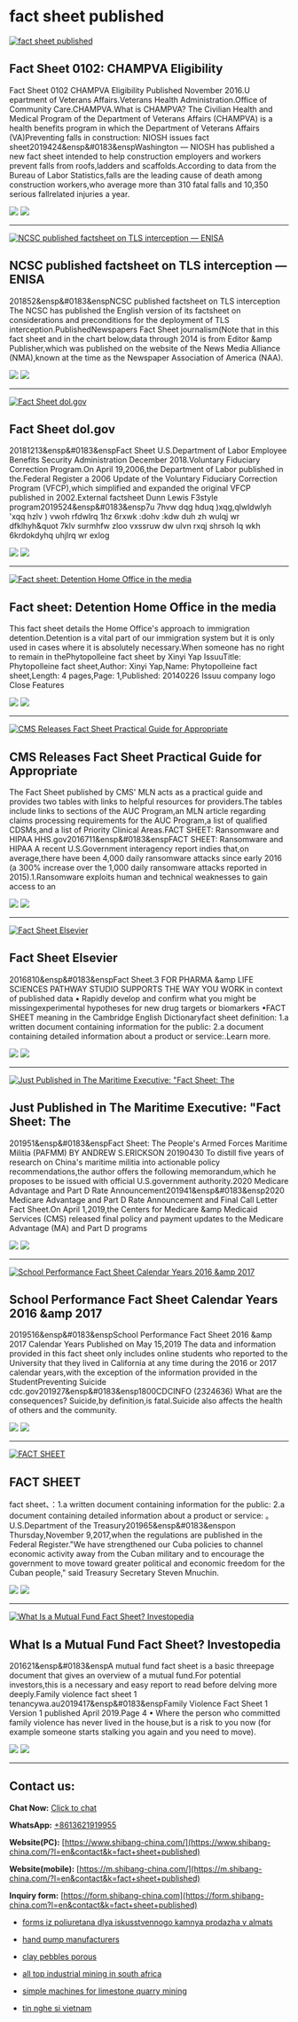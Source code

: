 # fact sheet published

<a href="https://swt.shibang-china.com/?l=en&img&k=fact+sheet+published" target="_blank">![fact sheet published](http://static.shibang-china.com/all-800x300/1207.jpg)</a>

## Fact Sheet 0102: CHAMPVA Eligibility
Fact Sheet 0102 CHAMPVA Eligibility Published November 2016.U epartment of Veterans Affairs.Veterans Health Administration.Office of Community Care.CHAMPVA.What is CHAMPVA? The Civilian Health and Medical Program of the Department of Veterans Affairs (CHAMPVA) is a health benefits program in which the Department of Veterans Affairs (VA)Preventing falls in construction: NIOSH issues fact sheet2019424&ensp&#0183&enspWashington — NIOSH has published a new fact sheet intended to help construction employers and workers prevent falls from roofs,ladders and scaffolds.According to data from the Bureau of Labor Statistics,falls are the leading cause of death among construction workers,who average more than 310 fatal falls and 10,350 serious fallrelated injuries a year.


<a href="https://whatsapp.shibangsoft.com/WhatsApp.php" target="_blank" title="WhatsApp">![](http://static.shibang-china.com/icon/whatsapp.png)</a> <a href="https://swt.shibang-china.com/?l=en&icon&k=fact+sheet+published" target="_blank">![](http://static.shibang-china.com/icon/chat-en.png)</a>

---

<a href="https://swt.shibang-china.com/?l=en&img&k=fact+sheet+published" target="_blank">![NCSC published factsheet on TLS interception — ENISA](http://static.shibang-china.com/all-800x300/1103.jpg)</a>

## NCSC published factsheet on TLS interception — ENISA
201852&ensp&#0183&enspNCSC published factsheet on TLS interception The NCSC has published the English version of its factsheet on considerations and preconditions for the deployment of TLS interception.PublishedNewspapers Fact Sheet journalism(Note that in this fact sheet and in the chart below,data through 2014 is from Editor &amp Publisher,which was published on the website of the News Media Alliance (NMA),known at the time as the Newspaper Association of America (NAA).


<a href="https://whatsapp.shibangsoft.com/WhatsApp.php" target="_blank" title="WhatsApp">![](http://static.shibang-china.com/icon/whatsapp.png)</a> <a href="https://swt.shibang-china.com/?l=en&icon&k=fact+sheet+published" target="_blank">![](http://static.shibang-china.com/icon/chat-en.png)</a>

---

<a href="https://swt.shibang-china.com/?l=en&img&k=fact+sheet+published" target="_blank">![Fact Sheet dol.gov](http://static.shibang-china.com/all-800x300/21.jpg)</a>

## Fact Sheet dol.gov
20181213&ensp&#0183&enspFact Sheet U.S.Department of Labor Employee Benefits Security Administration December 2018.Voluntary Fiduciary Correction Program.On April 19,2006,the Department of Labor published in the.Federal Register a 2006 Update of the Voluntary Fiduciary Correction Program (VFCP),which simplified and expanded the original VFCP published in 2002.External factsheet Dunn Lewis F3style program2019524&ensp&#0183&ensp7u 7hvw dqg hduq )xqg,qlwldwlyh 'xqq hzlv ) vwoh rfdwlrq 1hz 6rxwk :dohv :kdw duh zh wulqj wr dfklhyh&quot 7klv surmhfw zloo vxssruw dw ulvn rxqj shrsoh lq wkh 6krdokdyhq uhjlrq wr exlog


<a href="https://whatsapp.shibangsoft.com/WhatsApp.php" target="_blank" title="WhatsApp">![](http://static.shibang-china.com/icon/whatsapp.png)</a> <a href="https://swt.shibang-china.com/?l=en&icon&k=fact+sheet+published" target="_blank">![](http://static.shibang-china.com/icon/chat-en.png)</a>

---

<a href="https://swt.shibang-china.com/?l=en&img&k=fact+sheet+published" target="_blank">![Fact sheet: Detention Home Office in the media](http://static.shibang-china.com/all-800x300/308.jpg)</a>

## Fact sheet: Detention Home Office in the media
This fact sheet details the Home Office's approach to immigration detention.Detention is a vital part of our immigration system but it is only used in cases where it is absolutely necessary.When someone has no right to remain in thePhytopolleine fact sheet by Xinyi Yap IssuuTitle: Phytopolleine fact sheet,Author: Xinyi Yap,Name: Phytopolleine fact sheet,Length: 4 pages,Page: 1,Published: 20140226 Issuu company logo Close Features


<a href="https://whatsapp.shibangsoft.com/WhatsApp.php" target="_blank" title="WhatsApp">![](http://static.shibang-china.com/icon/whatsapp.png)</a> <a href="https://swt.shibang-china.com/?l=en&icon&k=fact+sheet+published" target="_blank">![](http://static.shibang-china.com/icon/chat-en.png)</a>

---

<a href="https://swt.shibang-china.com/?l=en&img&k=fact+sheet+published" target="_blank">![CMS Releases Fact Sheet Practical Guide for Appropriate](http://static.shibang-china.com/all-800x300/982.jpg)</a>

## CMS Releases Fact Sheet Practical Guide for Appropriate
The Fact Sheet published by CMS' MLN acts as a practical guide and provides two tables with links to helpful resources for providers.The tables include links to sections of the AUC Program,an MLN article regarding claims processing requirements for the AUC Program,a list of qualified CDSMs,and a list of Priority Clinical Areas.FACT SHEET: Ransomware and HIPAA HHS.gov2016711&ensp&#0183&enspFACT SHEET: Ransomware and HIPAA A recent U.S.Government interagency report indies that,on average,there have been 4,000 daily ransomware attacks since early 2016 (a 300% increase over the 1,000 daily ransomware attacks reported in 2015).1.Ransomware exploits human and technical weaknesses to gain access to an


<a href="https://whatsapp.shibangsoft.com/WhatsApp.php" target="_blank" title="WhatsApp">![](http://static.shibang-china.com/icon/whatsapp.png)</a> <a href="https://swt.shibang-china.com/?l=en&icon&k=fact+sheet+published" target="_blank">![](http://static.shibang-china.com/icon/chat-en.png)</a>

---

<a href="https://swt.shibang-china.com/?l=en&img&k=fact+sheet+published" target="_blank">![Fact Sheet Elsevier](http://static.shibang-china.com/all-800x300/239.jpg)</a>

## Fact Sheet Elsevier
2016810&ensp&#0183&enspFact Sheet.3 FOR PHARMA &amp LIFE SCIENCES PATHWAY STUDIO SUPPORTS THE WAY YOU WORK in context of published data • Rapidly develop and confirm what you might be missingexperimental hypotheses for new drug targets or biomarkers •FACT SHEET meaning in the Cambridge English Dictionaryfact sheet definition: 1.a written document containing information for the public: 2.a document containing detailed information about a product or service:.Learn more.


<a href="https://whatsapp.shibangsoft.com/WhatsApp.php" target="_blank" title="WhatsApp">![](http://static.shibang-china.com/icon/whatsapp.png)</a> <a href="https://swt.shibang-china.com/?l=en&icon&k=fact+sheet+published" target="_blank">![](http://static.shibang-china.com/icon/chat-en.png)</a>

---

<a href="https://swt.shibang-china.com/?l=en&img&k=fact+sheet+published" target="_blank">![Just Published in The Maritime Executive: "Fact Sheet: The](http://static.shibang-china.com/all-800x300/221.jpg)</a>

## Just Published in The Maritime Executive: "Fact Sheet: The
201951&ensp&#0183&enspFact Sheet: The People's Armed Forces Maritime Militia (PAFMM) BY ANDREW S.ERICKSON 20190430 To distill five years of research on China's maritime militia into actionable policy recommendations,the author offers the following memorandum,which he proposes to be issued with official U.S.government authority.2020 Medicare Advantage and Part D Rate Announcement201941&ensp&#0183&ensp2020 Medicare Advantage and Part D Rate Announcement and Final Call Letter Fact Sheet.On April 1,2019,the Centers for Medicare &amp Medicaid Services (CMS) released final policy and payment updates to the Medicare Advantage (MA) and Part D programs


<a href="https://whatsapp.shibangsoft.com/WhatsApp.php" target="_blank" title="WhatsApp">![](http://static.shibang-china.com/icon/whatsapp.png)</a> <a href="https://swt.shibang-china.com/?l=en&icon&k=fact+sheet+published" target="_blank">![](http://static.shibang-china.com/icon/chat-en.png)</a>

---

<a href="https://swt.shibang-china.com/?l=en&img&k=fact+sheet+published" target="_blank">![School Performance Fact Sheet Calendar Years 2016 &amp 2017](http://static.shibang-china.com/all-800x300/538.jpg)</a>

## School Performance Fact Sheet Calendar Years 2016 &amp 2017
2019516&ensp&#0183&enspSchool Performance Fact Sheet 2016 &amp 2017 Calendar Years Published on May 15,2019 The data and information provided in this fact sheet only includes online students who reported to the University that they lived in California at any time during the 2016 or 2017 calendar years,with the exception of the information provided in the StudentPreventing Suicide cdc.gov201927&ensp&#0183&ensp1800CDCINFO (2324636) What are the consequences? Suicide,by definition,is fatal.Suicide also affects the health of others and the community.


<a href="https://whatsapp.shibangsoft.com/WhatsApp.php" target="_blank" title="WhatsApp">![](http://static.shibang-china.com/icon/whatsapp.png)</a> <a href="https://swt.shibang-china.com/?l=en&icon&k=fact+sheet+published" target="_blank">![](http://static.shibang-china.com/icon/chat-en.png)</a>

---

<a href="https://swt.shibang-china.com/?l=en&img&k=fact+sheet+published" target="_blank">![FACT SHEET](http://static.shibang-china.com/all-800x300/176.jpg)</a>

## FACT SHEET
fact sheet、：1.a written document containing information for the public: 2.a document containing detailed information about a product or service: 。U.S.Department of the Treasury201965&ensp&#0183&enspon Thursday,November 9,2017,when the regulations are published in the Federal Register."We have strengthened our Cuba policies to channel economic activity away from the Cuban military and to encourage the government to move toward greater political and economic freedom for the Cuban people," said Treasury Secretary Steven Mnuchin.


<a href="https://whatsapp.shibangsoft.com/WhatsApp.php" target="_blank" title="WhatsApp">![](http://static.shibang-china.com/icon/whatsapp.png)</a> <a href="https://swt.shibang-china.com/?l=en&icon&k=fact+sheet+published" target="_blank">![](http://static.shibang-china.com/icon/chat-en.png)</a>

---

<a href="https://swt.shibang-china.com/?l=en&img&k=fact+sheet+published" target="_blank">![What Is a Mutual Fund Fact Sheet? Investopedia](http://static.shibang-china.com/all-800x300/1156.jpg)</a>

## What Is a Mutual Fund Fact Sheet? Investopedia
201621&ensp&#0183&enspA mutual fund fact sheet is a basic threepage document that gives an overview of a mutual fund.For potential investors,this is a necessary and easy report to read before delving more deeply.Family violence fact sheet 1 tenancywa.au2019417&ensp&#0183&enspFamily Violence Fact Sheet 1 Version 1 published April 2019.Page 4 • Where the person who committed family violence has never lived in the house,but is a risk to you now (for example someone starts stalking you again and you need to move).


<a href="https://whatsapp.shibangsoft.com/WhatsApp.php" target="_blank" title="WhatsApp">![](http://static.shibang-china.com/icon/whatsapp.png)</a> <a href="https://swt.shibang-china.com/?l=en&icon&k=fact+sheet+published" target="_blank">![](http://static.shibang-china.com/icon/chat-en.png)</a>

---
## Contact us:

**Chat Now:** [Click to chat](https://swt.shibang-china.com?l=en&contact&k=fact+sheet+published)

**WhatsApp:**  [+8613621919955](https://whatsapp.shibangsoft.com/WhatsApp.php)

**Website(PC):** [https://www.shibang-china.com/](https://www.shibang-china.com/?l=en&contact&k=fact+sheet+published)

**Website(mobile):** [https://m.shibang-china.com/](https://m.shibang-china.com/?l=en&contact&k=fact+sheet+published)

**Inquiry form:** [https://form.shibang-china.com](https://form.shibang-china.com?l=en&contact&k=fact+sheet+published)

* [forms iz poliuretana dlya iskusstvennogo kamnya prodazha v almats](../120/forms%20iz%20poliuretana%20dlya%20iskusstvennogo%20kamnya%20prodazha%20v%20almats.md)

* [hand pump manufacturers](../118/hand%20pump%20manufacturers.md)

* [clay pebbles porous](../120/clay%20pebbles%20porous.md)

* [all top industrial mining in south africa](../116/all%20top%20industrial%20mining%20in%20south%20africa.md)

* [simple machines for limestone quarry mining](../114/simple%20machines%20for%20limestone%20quarry%20mining.md)

* [tin nghe si vietnam](../117/tin%20nghe%20si%20vietnam.md)